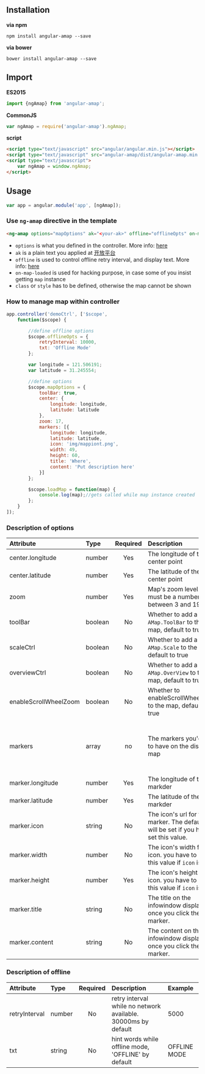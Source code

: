 ## Installation

**via npm**

```shell
npm install angular-amap --save
```

**via bower**

```shell
bower install angular-amap --save
```

## Import

**ES2015**

```javascript
import {ngAmap} from 'angular-amap';
```

**CommonJS**

```javascript
var ngAmap = require('angular-amap').ngAmap;
```

**script**

```html
<script type="text/javascript" src="angular/angular.min.js"></script>
<script type="text/javascript" src="angular-amap/dist/angular-amap.min.js"></script>
<script type="text/javascript">
    var ngAmap = window.ngAmap;
</script>
```

## Usage ##

```JavaScript
var app = angular.module('app', [ngAmap]);
```

### Use `ng-amap` directive in the template

```html
<ng-amap options="mapOptions" ak="<your-ak>" offline="offlineOpts" on-map-loaded="loadMap(map)" class="<style-for-it>"></ng-amap>
```

* `options` is what you defined in the controller. More info: [here](#description-of-options)
* `ak` is a plain text you applied at [开放平台](http://lbs.amap.com/dev/key)
* `offline` is used to control offline retry interval, and display text. More info: [here](#description-of-offline)
* `on-map-loaded` is used for hacking purpose, in case some of you insist getting `map` instance
* `class` or `style` has to be defined, otherwise the map cannot be shown

### How to manage map within controller

```JavaScript
app.controller('demoCtrl', ['$scope',
    function($scope) {

        //define offline options
        $scope.offlineOpts = {
            retryInterval: 10000,
            txt: 'Offline Mode'
        };

        var longitude = 121.506191;
        var latitude = 31.245554;

        //define options
        $scope.mapOptions = {
            toolBar: true,
            center: {
                longitude: longitude,
                latitude: latitude
            },
            zoom: 17,
            markers: [{
                longitude: longitude,
                latitude: latitude,
                icon: 'img/mappiont.png',
                width: 49,
                height: 60,
                title: 'Where',
                content: 'Put description here'
            }]
        };

        $scope.loadMap = function(map) {
            console.log(map);//gets called while map instance created
        };
    }
]);
```

### Description of options

| Attribute        | Type           | Required  | Description | Example  |
| :------------- |:-------------| :-----:| :-----| :-----|
| center.longitude | number | Yes | The longitude of the center point | 121.506191 |
| center.latitude | number | Yes | The latitude of the center point | 31.245554 |
| zoom | number | Yes | Map's zoom level. This must be a number between 3 and 19 | 9 |
| toolBar | boolean | No | Whether to add a `AMap.ToolBar` to the map, default to true | false |
| scaleCtrl | boolean | No | Whether to add a `AMap.Scale` to the map, default to true | false |
| overviewCtrl | boolean | No | Whether to add a `AMap.OverView` to the map, default to true | false |
| enableScrollWheelZoom | boolean | No | Whether to enableScrollWheelZoom to the map, default to true | false
| markers | array | no | The markers you'd like to have on the displayed map | [{longitude: longitude,latitude: latitude,icon: 'img/mappiont.png',width: 49,height: 60,title: 'Where',content: 'Put description here'}] |
| marker.longitude | number | Yes | The longitude of the the markder | 121.506191 |
| marker.latitude | number | Yes | The latitude of the the markder | 31.245554 |
| marker.icon | string | No | The icon's url for the marker. The default icon will be set if you haven't set this value. | 'img/mappiont.png' |
| marker.width | number | No | The icon's width for the icon. you have to set this value if `icon` is set. | 40 |
| marker.height | number | Yes | The icon's height for the icon. you have to set this value if `icon` is set. | 60 |
| marker.title | string | No | The title on the infowindow displayed once you click the marker. | 'hello' |
| marker.content | string | No | The content on the infowindow displayed once you click the marker. | 'hello world' |


### Description of offline

| Attribute        | Type           | Required  | Description | Example  |
| :------------- |:-------------| :-----:| :-----| :-----|
| retryInterval | number | No | retry interval while no network available. 30000ms by default | 5000 |
| txt | string | No | hint words while offline mode, 'OFFLINE' by default | OFFLINE MODE |
